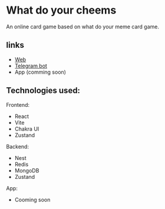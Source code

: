 What do your cheems
===============

An online card game based on what do your meme card game.

## links

- [Web](https://wdyc-web.vercel.app/)
- [Telegram bot](https://t.me/wdyc_bot)
- App (comming soon)



## Technologies used:

Frontend:
<ul>
  <li>React</li>
  <li>Vite</li>
  <li>Chakra UI</li>
  <li>Zustand</li>
</ul>


Backend:
<ul>
  <li>Nest</li>
  <li>Redis</li>
  <li>MongoDB</li>
  <li>Zustand</li>
</ul>

App:
<ul>
  <li>Cooming soon</li>
</ul>

